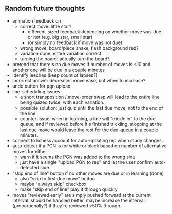 ## Random future thoughts

* animation feedback on
    - correct move: little star? 
        - different-sized feedback depending on whether move was due or not (e.g. big star, small star)
        - (or simply no feedback if move was not due)
    - wrong move: board/piece shake, flash background red?
    - variation done, entire variation correct
    - turning the board: actually turn the board?
* pretend that there's no due moves if number of moves is <10 and another one will be due in a couple minutes
* identify leeches (keep count of lapses?)
* incorrect answer decreases move ease, but when to increase?
* undo button for pgn upload
* line-scheduling issues
    - a short transposition / move-order swap will lead to the entire line being quized twice, with each variation.
    - possible solution: just quiz until the last due move, not to the end of the line 
    - counter-issue: when in learning, a line will "trickle in" to the due-queue, and if reviewed before it's finished trickling, stopping at the last due move would leave the rest for the due-queue in a couple minutes.
* connect to lichess account for auto-updating rep when study changes
* auto-detect if a PGN is for white or black based on number of alternative moves for either
    - warn if it seems the PGN was added to the wrong side
    - just have a single "upload PGN to rep" and let the user confirm auto-detected side
* "skip end of line" button if no other moves are due or in learning (done)
    - also "skip to first due move" button
    - maybe "always skip" checkbox
    - make "skip end of line" play it through quickly
* moves "reviewed early" are simply pushed forward at the current interval. should be handled better, maybe increase the interval (proportionally?) if they're reviewed >50% through.
